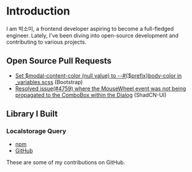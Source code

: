 # Introduction

I am 박소미, a frontend developer aspiring to become a full-fledged engineer. Lately, I've been diving into open-source development and contributing to various projects.

## Open Source Pull Requests
- [Set $modal-content-color (null value) to --#{$prefix}body-color in _variables.scss](https://github.com/twbs/bootstrap/pull/39977) (Bootstrap)
- [Resolved issue(#4759) where the MouseWheel event was not being propagated to the ComboBox within the Dialog](https://github.com/shadcn-ui/ui/pull/4780) (ShadCN-UI)

## Library I Built
### Localstorage Query
- [npm](https://www.npmjs.com/package/@confidential-nt/localstorage-query)
- [GitHub](https://github.com/confidential-nt/localstorage-query)

These are some of my contributions on GitHub.
